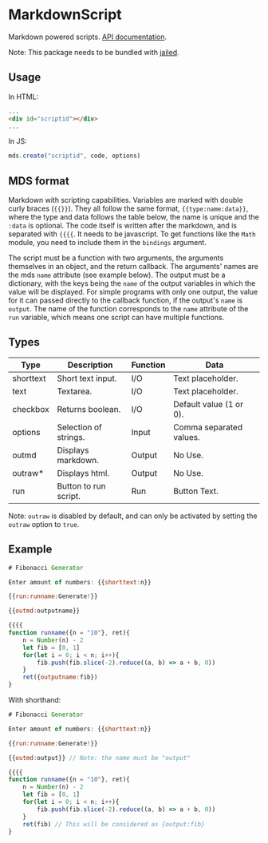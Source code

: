 # MarkdownScript

Markdown powered scripts. [API documentation](api.md).

Note: This package needs to be bundled with
[jailed](https://github.com/asvd/jailed).

## Usage

In HTML:

```html
...
<div id="scriptid"></div>
...
```

In JS:

```javascript
mds.create("scriptid", code, options)
```

## MDS format

Markdown with scripting capabilities. Variables are marked with double curly
braces (`{{}}`). They all follow the same format, `{{type:name:data}}`, where
the type and data follows the table below, the name is unique and the `:data`
is optional. The code itself is written after the markdown, and is separated
with `{{{{`. It needs to be javascript. To get functions like the `Math` module,
you need to include them in the `bindings` argument.

The script must be a function with two arguments, the arguments themselves in an
object, and the return callback. The arguments' names are the mds `name`
attribute (see example below). The output must be a dictionary, with the keys
being the `name` of the output variables in which the value will be displayed.
For simple programs with only one output, the value for it can passed directly
to the callback function, if the output's `name` is `output`. The name of the
function corresponds to the `name` attribute of the `run` variable, which means
one script can have multiple functions.

## Types

| Type      | Description           | Function | Data                    |
| --------- | --------------------- | -------- | ----------------------- |
| shorttext | Short text input.     | I/O      | Text placeholder.       |
| text      | Textarea.             | I/O      | Text placeholder.       |
| checkbox  | Returns boolean.      | I/O      | Default value (1 or 0). |
| options   | Selection of strings. | Input    | Comma separated values. |
| outmd     | Displays markdown.    | Output   | No Use.                 |
| outraw\*  | Displays html.        | Output   | No Use.                 |
| run       | Button to run script. | Run      | Button Text.            |

Note: `outraw` is disabled by default, and can only be activated by setting the
`outraw` option to `true`.

## Example

```javascript
# Fibonacci Generator

Enter amount of numbers: {{shorttext:n}}

{{run:runname:Generate!}}

{{outmd:outputname}}

{{{{
function runname({n = "10"}, ret){
	n = Number(n) - 2
	let fib = [0, 1]
	for(let i = 0; i < n; i++){
		fib.push(fib.slice(-2).reduce((a, b) => a + b, 0))
	}
	ret({outputname:fib})
}
```

With shorthand:

```javascript
# Fibonacci Generator

Enter amount of numbers: {{shorttext:n}}

{{run:runname:Generate!}}

{{outmd:output}} // Note: the name must be "output"

{{{{
function runname({n = "10"}, ret){
	n = Number(n) - 2
	let fib = [0, 1]
	for(let i = 0; i < n; i++){
		fib.push(fib.slice(-2).reduce((a, b) => a + b, 0))
	}
	ret(fib) // This will be considered as {output:fib}
}
```
